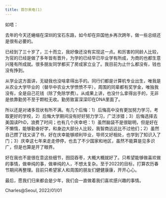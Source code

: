 ```yaml
---
title: 首尔来电(1)
---
```

如唔：

去年的今天还蜷缩在深圳的宝石东路，如今却在异国他乡再次跨年，做一些总结还是很有必要的。

已经到了三十岁了，三十而立，我好像还没有实现这一点。和厉害的同龄人比较，为官的已经是做了多年皆有晋升，为学的已经早已毕业学有所成，为商的也都生意兴隆有所成就。很多朋友同学都买了房成家立业了。我目前为止什么都没有，钱也没有挣到。

从学业这方面讲，无疑我也没啥拿得出手的。同行们都是计算机专业出生，唯我是从农业大学毕业的（替华中农业大学愤愤不平），周围的同辈都有奖学金，唯独我没有，全是自己花钱（除了免除学费）。从成果上讲，也没什么拿得出手的，无非是依靠勤劳不至于颗粒无收。勤劳致富深深印在DNA里面了。

所以还是对诸多现状有所不满。有几个后悔：1）后悔高中没有更加努力学习，考取更好的学校，2）后悔大学期间没有好好努力学习，广泛涉猎；3）后悔选择去美国读PhD，浪费了时间；也有几个庆幸吧：1）虽然脑袋不是很聪明，但是好在不懒惰，能够勤奋好学，和身边大部分人比较，我智商远远比不过他们；2）虽然自己攒了钱又读了书，好在庆幸能够顺利毕业，导师又好相处，也学到了知识入了门；3）庆幸这七年来走走停停，也去了不少国家和地区，虽然不能算是见多识广，但是也算是开了眼界。

好在我也不是很在意这些细节，囫囵吞枣，大概大概就好了。只希望能够做喜欢做的事情，做单纯的事，做单纯的人，不想太复杂。至于2022的目标，打算农历春节期间再整理。目前只希望家人和周围的朋友们健健康康，开开心心。

最后，愿我们归来都会是少年，我们会一直做着我们喜欢感兴趣的事情。

Charles@Seoul, 2022/01/01
